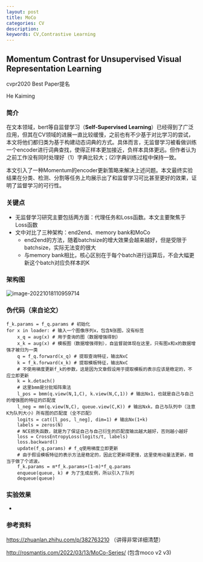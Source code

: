 ```yaml
---
layout: post
title: MoCo
categories: CV
description:
keywords: CV,Contrastive Learning
---
```


## Momentum Contrast for Unsupervised Visual Representation Learning

cvpr2020 Best Paper提名 

He Kaiming

### 简介

在文本领域，bert等自监督学习（**Self-Supervised Learning**）已经得到了广泛应用，但其在CV领域的进展一直比较缓慢，之前也有不少基于对比学习的尝试，本文将他们都归类为基于构建动态词典的方式。具体而言，无监督学习被看做训练一个encoder进行词典查找，使得正样本更加接近，负样本具体更远。但作者认为之前工作没有同时处理好（1）字典比较大；(2)字典训练过程中保持一致。

本文引入了一种Momentum的encoder更新策略来解决上述问题。本文最终实验结果在分类、检测、分割等任务上均展示出了和监督学习可比甚至更好的效果，证明了监督学习的可行性。



### 关键点

- 无监督学习研究主要包括两方面：代理任务和Loss函数。本文主要聚焦于Loss函数
- 文中对比了三种架构：end2end、memory bank和MoCo
  - end2end的方法，随着batchsize的增大效果会越来越好，但是受限于batchsize，实际无法变的很大
  - 与memory bank相比，核心区别在于每个batch进行运算后，不会大幅更新这个batch对应负样本的K

### 架构图

![image-20221018110959714](http://pic.inoodles.online/imgimage-20221018110959714.png)



### 伪代码（来自论文）

```
f_k.params = f_q.params # 初始化
for x in loader: # 输入一个图像序列x，包含N张图，没有标签
    x_q = aug(x) # 用于查询的图（数据增强得到）
    x_k = aug(x) # 模板图（数据增强得到），自监督就体现在这里，只有图x和x的数据增强才被归为一类
    q = f_q.forward(x_q) # 提取查询特征，输出NxC
    k = f_k.forward(x_k) # 提取模板特征，输出NxC
    # 不使用梯度更新f_k的参数，这是因为文章假设用于提取模板的表示应该是稳定的，不应立即更新
    k = k.detach() 
    # 这里bmm是分批矩阵乘法
    l_pos = bmm(q.view(N,1,C), k.view(N,C,1)) # 输出Nx1，也就是自己与自己的增强图的特征的匹配度
    l_neg = mm(q.view(N,C), queue.view(C,K)) # 输出Nxk，自己与队列中（注意K为队列大小）所有图的匹配度（全不匹配）
    logits = cat([l_pos, l_neg], dim=1) # 输出Nx(1+k)
    labels = zeros(N)
    # NCE损失函数，就是为了保证自己与自己衍生的匹配度输出越大越好，否则越小越好
    loss = CrossEntropyLoss(logits/t, labels) 
    loss.backward()
    update(f_q.params) # f_q使用梯度立即更新
    # 由于假设模板特征的表示方法是稳定的，因此它更新得更慢，这里使用动量法更新，相当于做了个滤波。
    f_k.params = m*f_k.params+(1-m)*f_q.params 
    enqueue(queue, k) # 为了生成反例，所以引入了队列
    dequeue(queue)
```



### 实验效果

- 

### 参考资料

https://zhuanlan.zhihu.com/p/382763210 （讲得非常详细清楚）

http://rosmantis.com/2022/03/13/MoCo-Series/ (包含moco v2 v3)
